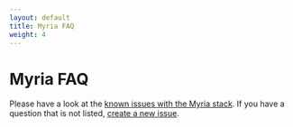 ```yaml
---
layout: default
title: Myria FAQ
weight: 4
---
```


# Myria FAQ

Please have a look at the [known issues with the Myria stack](https://github.com/issues?q=is%3Aopen+user%3Auwescience+sort%3Aupdated-desc+myria). If you have a question that is not listed, [create a new issue](https://github.com/uwescience/myria-stack/issues/new).
